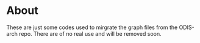 # About

These are just some codes used to mirgrate the graph files from the ODIS-arch
repo.  There are of no real use and will be removed soon.  

